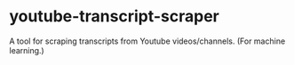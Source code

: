 # youtube-transcript-scraper

A tool for scraping transcripts from Youtube videos/channels. (For machine learning.)